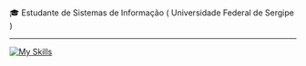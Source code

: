 
<p>🎓 Estudante de Sistemas de Informação ( Universidade Federal de Sergipe ) </p>
<hr>

[![My Skills](https://skillicons.dev/icons?i=java,spring,python,arduino,postman,postgresql,git)](https://skillicons.dev)
<!-- kafka,docker,aws -->
